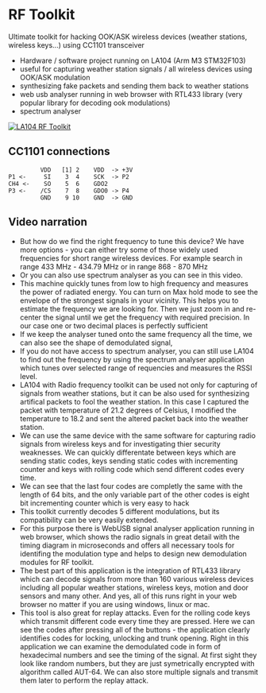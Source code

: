 # RF Toolkit

Ultimate toolkit for hacking OOK/ASK wireless devices (weather stations, wireless keys...) using CC1101 transceiver
- Hardware / software project running on LA104 (Arm M3 STM32F103)
- useful for capturing weather station signals / all wireless devices using OOK/ASK modulation
- synthesizing fake packets and sending them back to weather stations
- web usb analyser running in web browser with RTL433 library (very popular library for decoding ook modulations)
- spectrum analyser

[![LA104 RF Toolkit](https://img.youtube.com/vi/Gwyi00NKBNg/0.jpg)](https://www.youtube.com/watch?v=Gwyi00NKBNg "LA104 RF Toolkit")

## CC1101 connections


```
         VDD   [1] 2    VDD  -> +3V
P1 <-     SI    3  4    SCK  -> P2
CH4 <-    SO    5  6    GDO2
P3 <-    /CS    7  8    GDO0 -> P4
         GND    9 10    GND  -> GND
```


## Video narration

- But how do we find the right frequency to tune this device? We have more options - you can either try some of those widely used frequencies for short range wireless devices. For example search in range 433 MHz - 434.79 MHz or in range 868 - 870 MHz
- Or you can also use spectrum analyser as you can see in this video. 
- This machine quickly tunes from low to high frequency and measures the power of radiated energy. You can turn on Max hold mode to see the envelope of the strongest signals in your vicinity. This helps you to estimate the frequency we are looking for. Then we just zoom in and re-center the signal until we get the frequency with required precision. In our case one or two decimal places is perfectly sufficient
- If we keep the analyser tuned onto the same frequency all the time, we can also see the shape of demodulated signal, 
- If you do not have access to spectrum analyser, you can still use LA104 to find out the frequency by using the spectrum analyser application which tunes over selected range of requencies and measures the RSSI level.
- LA104 with Radio frequency toolkit can be used not only for capturing of signals from weather stations, but it can be also used for synthesizing artifical packets to fool the weather station. In this case I captured the packet with temperature of 21.2 degrees of Celsius, I modified the temperature to 18.2 and sent the altered packet back into the weather station.
- We can use the same device with the same software for capturing radio signals from wireless keys and for investigating thier security weaknesses. We can quickly differentate between keys which are sending static codes, keys sending static codes with incrementing counter and keys with rolling code which send different codes every time.
- We can see that the last four codes are completly the same with the length of 64 bits, and the only variable part of the other codes is eight bit incrementing counter which is very easy to hack
- This toolkit currently decodes 5 different modulations, but its compatibility can be very easily extended. 
- For this purpose there is WebUSB signal analyser application running in web browser, which shows the radio signals in great detail with the timing diagram in microseconds and offers all necessary tools for identifing the modulation type and helps to design new demodulation modules for RF toolkit. 
- The best part of this application is the integration of RTL433 library which can decode signals from more than 160 various wireless devices including all popular weather stations, wireless keys, motion and door sensors and many other. And yes, all of this runs right in your web browser no matter if you are using windows, linux or mac.
- This tool is also great for replay attacks. Even for the rolling code keys which transmit different code every time they are pressed. Here we can see the codes after pressing all of the buttons - the application clearly identifies codes for locking, unlocking and trunk opening. Right in this application we can examine the demodulated code in form of hexadecimal numbers and see the timing of the signal. At first sight they look like random numbers, but they are just symetrically encrypted with algorithm called AUT-64. We can also store multiple signals and transmit them later to perform the replay attack. 
